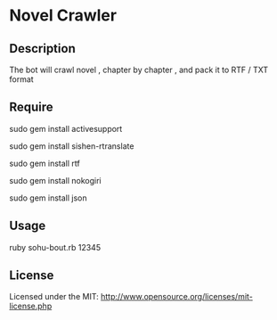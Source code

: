 Novel Crawler
========

Description
------------------

The bot will crawl novel , chapter by chapter , and pack it to RTF / TXT format

Require
------------------

sudo gem install activesupport 

sudo gem install sishen-rtranslate

sudo gem install rtf

sudo gem install nokogiri

sudo gem install json

Usage
------------------

ruby sohu-bout.rb 12345


License
------------------
Licensed under the MIT: http://www.opensource.org/licenses/mit-license.php

